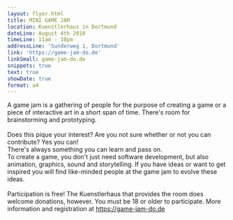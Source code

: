 ```yaml
---
layout: flyer.html
title: MINI GAME JAM
location: Kuenstlerhaus in Dortmund
dateLine: August 4th 2018
timeLine: 11am - 10pm
addressLine: 'Sunderweg 1, Dortmund'
link: 'https://game-jam-do.de'
linkSmall: game-jam-do.de
snippets: true
text: true
showDate: true
format: a4
---
```


A game jam is a gathering of people for the purpose of creating a game or a piece of interactive art in a short span of time. There's room for brainstorming and prototyping.<br><br>
Does this pique your interest? Are you not sure whether or not you can contribute? Yes you can!<br>
There's always something you can learn and pass on.<br>
To create a game, you don't just need software development, but also animation, graphics, sound and storytelling. If you have ideas or want to get inspired you will find like-minded people at the game jam to evolve these ideas.<br><br>
Participation is free! The Kuenstlerhaus that provides the room does welcome donations, however. You must be 18 or older to participate. More information and registration at https://game-jam-do.de
